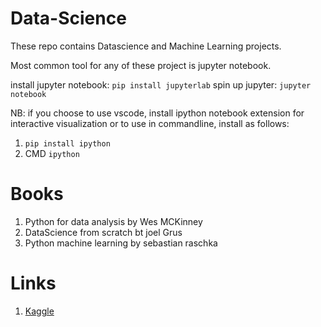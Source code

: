 # Data-Science

These repo contains Datascience and Machine Learning projects.

Most common tool for any of these project is jupyter notebook.

install jupyter notebook: ```pip install jupyterlab```
spin up jupyter: ```jupyter notebook```


NB: if you choose to use vscode, install ipython notebook extension for interactive visualization or to use in commandline, install as follows: 
1. ```pip install ipython```
2. CMD ```ipython```

# Books
1. Python for data analysis by Wes MCKinney
2. DataScience from scratch bt joel Grus
3. Python machine learning by sebastian raschka

# Links
1. [Kaggle](https://www.kaggle.com/)